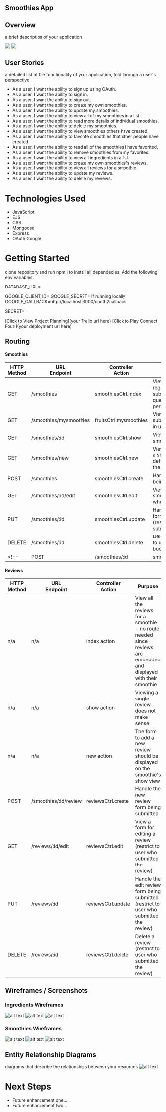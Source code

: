 ## Smoothies App

## Overview
a brief description of your application

<img src="url to your image on imgur">
<img src="url to your image on imgur">

## User Stories
a detailed list of the functionality of your application, told through a user's perspective
  - As a user, I want the ability to sign up using OAuth.
  - As a user, I want the ability to sign in. 
  - As a user, I want the ability to sign out. 
  - As a user, I want the ability to create my own smoothies. 
  - As a user, I want the ability to update my smoothies. 
  - As a user, I want the ability to view all of my smoothies in a list. 
  - As a user, I want the ability to read more details of individual smoothies. 
  - As a user, I want the ability to delete my smoothies. 
  - As a user, I want the ability to view smoothies others have created. 
  - As a user, I want the ability to favorite smoothies that other people have created. 
  - As a user, I want the ability to read all of the smoothies I have favorited. 
  - As a user, I want the ability to remove smoothies from my favorites. 
  - As a user, I want the ability to view all ingredients in a list. 
  - As a user, I want the ability to create my own smoothies's reviews. 
  - As a user, I want the ability to view all reviews for a smoothie. 
  - As a user, I want the ability to update my reviews. 
  - As a user, I want the ability to delete my reviews. 

# Technologies Used

- JavaScript
- EJS
- CSS
- Mongoose
- Express
- OAuth Google

# Getting Started

clone repository and run npm i to install all dependecies.
Add the following env variables:

DATABASE_URL=

GOOGLE_CLIENT_ID=
GOOGLE_SECRET=
If running locally
GOOGLE_CALLBACK=http://localhost:3000/oauth2callback

SECRET=

[Click to View Project Planning](your Trello url here)
[Click to Play Connect Four!](your deployment url here)

## Routing

#### Smoothies

|HTTP<br>Method|URL<br>Endpoint|Controller<br>Action|Purpose|
|---|---|---|---|
| GET | /smoothies | smoothiesCtrl.index | View all the smoothies regardless of who submitted (use querystring params to perform filtering) |
| GET | /smoothies/mysmoothies | fruitsCtrl.mysmoothies | View all the smoothies submitted by the logged in user |
| GET | /smoothies/:id | smoothiesCtrl.show | View the details of any smoothie |
| GET | /smoothies/new | smoothiesCtrl.new | View a form for submitting a smoothie (be sure to define this route before the show route)|
| POST | /smoothies | smoothiesCtrl.create | Handle the new book form being submitted |
| GET | /smoothies/:id/edit | smoothiesCtrl.edit | View a form for editing a smoothie (restrict to user who submitted the book) |
| PUT | /smoothies/:id| smoothiesCtrl.update | Handle the edit smoothie form being submitted (restrict to user who submitted the book) |
| DELETE | /smoothies/:id| smoothiesCtrl.delete | Delete a smoothie (restrict to user who submitted the book) |
<!-- | POST | /smoothies/:id | smoothiesCtrl.addReading | Add the logged in user's _id to a book's userReading array | -->

#### Reviews

|HTTP<br>Method|URL<br>Endpoint|Controller<br>Action|Purpose|
|---|---|---|---|
| n/a | n/a | index action | View all the reviews for a smoothie - no route needed since reviews are embedded and displayed with their smoothie |
| n/a | n/a | show action | Viewing a single review does not make sense |
| n/a | n/a | new action | The form to add a new review should be displayed on the smoothie's show view |
| POST | /smoothies/:id/review | reviewsCtrl.create | Handle the new review form being submitted |
| GET | /reviews/:id/edit | reviewsCtrl.edit | View a form for editing a review (restrict to user who submitted the review) |
| PUT | /reviews/:id| reviewsCtrl.update | Handle the edit review form being submitted (restrict to user who submitted the review) |
| DELETE | /reviews/:id| reviewsCtrl.delete | Delete a review (restrict to user who submitted the review) |


## Wireframes / Screenshots

### Ingredients Wireframes
![alt text](public/images/wireframes/index_ing.png)
![alt text](public/images/wireframes/show_ing.png)
![alt text](public/images/wireframes/new_ing.png)

### Smoothies Wireframes
![alt text](public/images/wireframes/index_smoothie.png)
![alt text](public/images/wireframes/show_smoothie.png)
![alt text](public/images/wireframes/new_smoothie.png)


## Entity Relationship Diagrams
diagrams that describe the relationships between your resources
![alt text](public/images/ERD.png)

# Next Steps

- Future enhancement one...
- Future enhancement two... 
